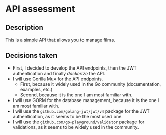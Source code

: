# API assessment
## Description
This is a simple API that allows you to manage films.

## Decisions taken

- First, I decided to develop the API endpoints, then the JWT authentication and finally _dockerize_ the API.
- I will use Gorilla Mux for the API endpoints. 
  - First, because it widely used in the Go community (documentation, examples, etc.)
  - Second, because it is the one I am most familiar with.
- I will use GORM for the database management, because it is the one I am most familiar with.
- I will use the `github.com/golang-jwt/jwt/v4` package for the JWT authentication, as it seems to be the most used one.
- I will use the `github.com/go-playground/validator` package for validations, as it seems to be widely used in the
  community.
